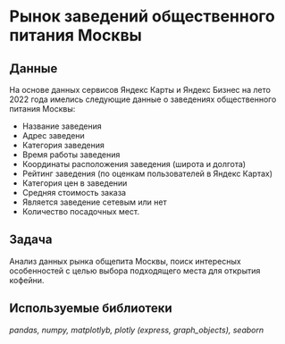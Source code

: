 # Рынок заведений общественного питания Москвы


## Данные

На основе данных сервисов Яндекс Карты и Яндекс Бизнес на лето 2022 года имелись следующие данные о заведениях общественного питания Москвы:

- Название заведения
- Адрес заведени
- Категория заведения
- Время работы заведения
- Координаты расположения заведения (широта и долгота)
- Рейтинг заведения (по оценкам пользователей в Яндекс Картах)
- Категория цен в заведении
- Средняя стоимость заказа 
- Является заведение сетевым или нет
- Количество посадочных мест.

## Задача
Анализ данных рынка общепита Москвы, поиск интересных особенностей с целью выбора подходящего места для открытия кофейни.

## Используемые библиотеки

*pandas, numpy, matplotlyb, plotly (express, graph_objects), seaborn*
